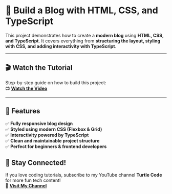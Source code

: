 # 📝 Build a Blog with HTML, CSS, and TypeScript  

This project demonstrates how to create a **modern blog** using **HTML, CSS, and TypeScript**. It covers everything from **structuring the layout, styling with CSS, and adding interactivity with TypeScript**.  

---  

## 🎬 Watch the Tutorial  
Step-by-step guide on how to build this project:  
📺 **[Watch the Video](https://youtu.be/edhDHdbwaAk)**  

---  

## 📝 Features  
✅ **Fully responsive blog design**  
✅ **Styled using modern CSS (Flexbox & Grid)**  
✅ **Interactivity powered by TypeScript**  
✅ **Clean and maintainable project structure**  
✅ **Perfect for beginners & frontend developers**  

## 📢 Stay Connected!  
If you love coding tutorials, subscribe to my YouTube channel **Turtle Code** for more fun tech content!  
📌 **[Visit My Channel](https://www.youtube.com/@TurtleCode)**  
